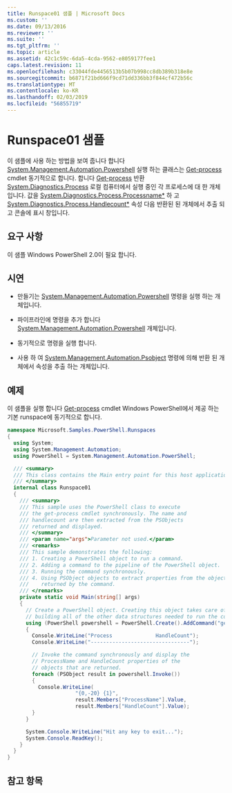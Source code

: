 ```yaml
---
title: Runspace01 샘플 | Microsoft Docs
ms.custom: ''
ms.date: 09/13/2016
ms.reviewer: ''
ms.suite: ''
ms.tgt_pltfrm: ''
ms.topic: article
ms.assetid: 42c1c59c-6da5-4cda-9562-e8059177fee1
caps.latest.revision: 11
ms.openlocfilehash: c33044fde4456513b5b07b998cc8db389b318e8e
ms.sourcegitcommit: b6871f21bd666f9cd71dd336bb3f844cf472b56c
ms.translationtype: MT
ms.contentlocale: ko-KR
ms.lasthandoff: 02/03/2019
ms.locfileid: "56855719"
---
```

# <a name="runspace01-sample"></a>Runspace01 샘플

이 샘플에 사용 하는 방법을 보여 줍니다 합니다 [System.Management.Automation.Powershell](/dotnet/api/system.management.automation.powershell) 실행 하는 클래스는 [Get-process](/powershell/module/Microsoft.PowerShell.Management/Get-Process) cmdlet 동기적으로 합니다. 합니다 [Get-process](/powershell/module/Microsoft.PowerShell.Management/Get-Process) 반환 [System.Diagnostics.Process](/dotnet/api/System.Diagnostics.Process) 로컬 컴퓨터에서 실행 중인 각 프로세스에 대 한 개체입니다. 값을 [System.Diagnostics.Process.Processname*](/dotnet/api/System.Diagnostics.Process.ProcessName) 하 고 [System.Diagnostics.Process.Handlecount*](/dotnet/api/System.Diagnostics.Process.Handlecount) 속성 다음 반환된 된 개체에서 추출 되 고 콘솔에 표시 창입니다.

## <a name="requirements"></a>요구 사항

 이 샘플 Windows PowerShell 2.0이 필요 합니다.

## <a name="demonstrates"></a>시연

- 만들기는 [System.Management.Automation.Powershell](/dotnet/api/system.management.automation.powershell) 명령을 실행 하는 개체입니다.

- 파이프라인에 명령을 추가 합니다 [System.Management.Automation.Powershell](/dotnet/api/system.management.automation.powershell) 개체입니다.

- 동기적으로 명령을 실행 합니다.

- 사용 하 여 [System.Management.Automation.Psobject](/dotnet/api/System.Management.Automation.PSObject) 명령에 의해 반환 된 개체에서 속성을 추출 하는 개체입니다.

## <a name="example"></a>예제

 이 샘플을 실행 합니다 [Get-process](/powershell/module/Microsoft.PowerShell.Management/Get-Process) cmdlet Windows PowerShell에서 제공 하는 기본 runspace에 동기적으로 합니다.

```csharp
namespace Microsoft.Samples.PowerShell.Runspaces
{
  using System;
  using System.Management.Automation;
  using PowerShell = System.Management.Automation.PowerShell;

  /// <summary>
  /// This class contains the Main entry point for this host application.
  /// </summary>
  internal class Runspace01
  {
    /// <summary>
    /// This sample uses the PowerShell class to execute
    /// the get-process cmdlet synchronously. The name and
    /// handlecount are then extracted from the PSObjects
    /// returned and displayed.
    /// </summary>
    /// <param name="args">Parameter not used.</param>
    /// <remarks>
    /// This sample demonstrates the following:
    /// 1. Creating a PowerShell object to run a command.
    /// 2. Adding a command to the pipeline of the PowerShell object.
    /// 3. Running the command synchronously.
    /// 4. Using PSObject objects to extract properties from the objects
    ///    returned by the command.
    /// </remarks>
    private static void Main(string[] args)
    {
      // Create a PowerShell object. Creating this object takes care of
      // building all of the other data structures needed to run the command.
      using (PowerShell powershell = PowerShell.Create().AddCommand("get-process"))
      {
        Console.WriteLine("Process              HandleCount");
        Console.WriteLine("--------------------------------");

        // Invoke the command synchronously and display the
        // ProcessName and HandleCount properties of the
        // objects that are returned.
        foreach (PSObject result in powershell.Invoke())
        {
          Console.WriteLine(
                      "{0,-20} {1}",
                      result.Members["ProcessName"].Value,
                      result.Members["HandleCount"].Value);
        }
      }

      System.Console.WriteLine("Hit any key to exit...");
      System.Console.ReadKey();
    }
  }
}
```

## <a name="see-also"></a>참고 항목
